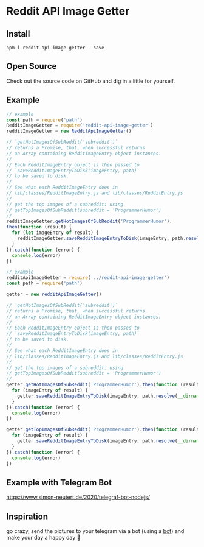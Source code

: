# Reddit API Image Getter

## Install

`npm i reddit-api-image-getter --save`

## Open Source

Check out the source code on GitHub and dig in a little for yourself.

## Example

~~~ javascript
// example
const path = require('path')
RedditImageGetter = require('reddit-api-image-getter')
redditImageGetter = new RedditApiImageGetter()

// `getHotImagesOfSubReddit('subreddit')`
// returns a Promise, that, when successful returns
// an Array containing RedditImageEntry object instances.
// 
// Each RedditImageEntry object is then passed to
// `saveRedditImageEntryToDisk(imageEntry, path)`
// to be saved to disk. 
//
// See what each RedditImageEntry does in 
// lib/classes/RedditImageEntry.js and lib/classes/RedditEntry.js
//
// get the top images of a subreddit: using
// getTopImagesOfSubReddit(subreddit = 'ProgrammerHumor')
// 
redditImageGetter.getHotImagesOfSubReddit('ProgrammerHumor').
then(function (result) {
  for (let imageEntry of result) {
    redditImageGetter.saveRedditImageEntryToDisk(imageEntry, path.resolve(__dirname, 'images'))
  }
}).catch(function (error) {
  console.log(error)
})
~~~

~~~javascript
// example
redditApiImageGetter = require('../reddit-api-image-getter')
const path = require('path')

getter = new redditApiImageGetter()

// `getHotImagesOfSubReddit('subreddit')`
// returns a Promise, that, when successful returns
// an Array containing RedditImageEntry object instances.
// 
// Each RedditImageEntry object is then passed to
// `saveRedditImageEntryToDisk(imageEntry, path)`
// to be saved to disk. 
//
// See what each RedditImageEntry does in 
// lib/classes/RedditImageEntry.js and lib/classes/RedditEntry.js
//
// get the top images of a subreddit: using
// getTopImagesOfSubReddit(subreddit = 'ProgrammerHumor')
// 
getter.getHotImagesOfSubReddit('ProgrammerHumor').then(function (result) {
  for (imageEntry of result) {
    getter.saveRedditImageEntryToDisk(imageEntry, path.resolve(__dirname, 'images', 'hot'))
  }
}).catch(function (error) {
  console.log(error)
})

getter.getTopImagesOfSubReddit('ProgrammerHumor').then(function (result) {
  for (imageEntry of result) {
    getter.saveRedditImageEntryToDisk(imageEntry, path.resolve(__dirname, 'images', 'top'))
  }
}).catch(function (error) {
  console.log(error)
})
~~~

## Example with Telegram Bot

https://www.simon-neutert.de/2020/telegraf-bot-nodejs/

## Inspiration

go crazy, send the pictures to your telegram via a bot (using a [bot](https://core.telegram.org/bots/samples#node-js)) and make your day a happy day :tada: